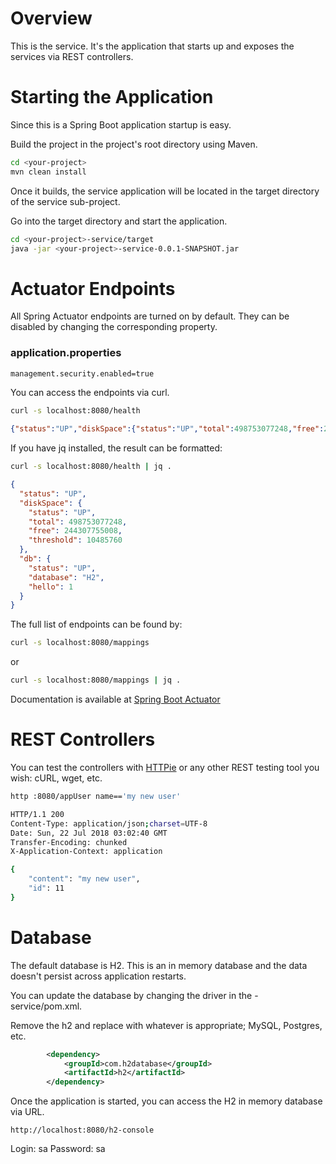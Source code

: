 Overview
========

This is the service.  It's the application that starts up and exposes the services via REST controllers.

Starting the Application
========================

Since this is a Spring Boot application startup is easy.

Build the project in the project's root directory using Maven.

```bash
cd <your-project>
mvn clean install
```

Once it builds, the service application will be located in the target directory of the service sub-project.

Go into the target directory and start the application.

```bash
cd <your-project>-service/target
java -jar <your-project>-service-0.0.1-SNAPSHOT.jar
```


Actuator Endpoints
==================


All Spring Actuator endpoints are turned on by default.  They can be disabled by changing the corresponding property.


### application.properties

```bash
management.security.enabled=true
```

You can access the endpoints via curl.

```bash
curl -s localhost:8080/health
```

```json
{"status":"UP","diskSpace":{"status":"UP","total":498753077248,"free":244306657280,"threshold":10485760},"db":{"status":"UP","database":"H2","hello":1}}
```

If you have jq installed, the result can be formatted:

```bash
curl -s localhost:8080/health | jq .
```

```json
{
  "status": "UP",
  "diskSpace": {
    "status": "UP",
    "total": 498753077248,
    "free": 244307755008,
    "threshold": 10485760
  },
  "db": {
    "status": "UP",
    "database": "H2",
    "hello": 1
  }
}
```

The full list of endpoints can be found by:

```bash
curl -s localhost:8080/mappings
```

or

```bash
curl -s localhost:8080/mappings | jq .
```

Documentation is available at [Spring Boot Actuator](https://docs.spring.io/spring-boot/docs/current/reference/html/production-ready-endpoints.html#production-ready-endpoints-exposing-endpoints)


REST Controllers
================

You can test the controllers with [HTTPie](https://httpie.org/doc) or any other REST testing tool you wish: cURL, wget, etc.

```bash
http :8080/appUser name=='my new user'

HTTP/1.1 200
Content-Type: application/json;charset=UTF-8
Date: Sun, 22 Jul 2018 03:02:40 GMT
Transfer-Encoding: chunked
X-Application-Context: application

{
    "content": "my new user",
    "id": 11
}
```

Database
========

The default database is H2.  This is an in memory database and the data doesn't persist across application restarts.

You can update the database by changing the driver in the <your-project>-service/pom.xml.

Remove the h2 and replace with whatever is appropriate; MySQL, Postgres, etc.

```xml
        <dependency>
            <groupId>com.h2database</groupId>
            <artifactId>h2</artifactId>
        </dependency>
```

Once the application is started, you can access the H2 in memory database via URL.

```
http://localhost:8080/h2-console
```

Login: sa
Password: sa